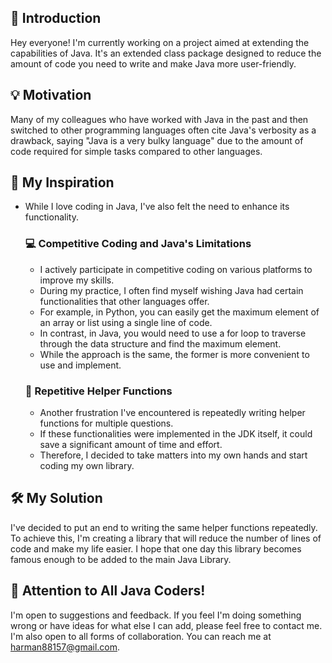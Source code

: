 ## 🌟 Introduction

Hey everyone! I'm currently working on a project aimed at extending the capabilities of Java. It's an extended class package designed to reduce the amount of code you need to write and make Java more user-friendly.

## 💡 Motivation

Many of my colleagues who have worked with Java in the past and then switched to other programming languages often cite Java's verbosity as a drawback, saying "Java is a very bulky language" due to the amount of code required for simple tasks compared to other languages.

## 🚀 My Inspiration

- While I love coding in Java, I've also felt the need to enhance its functionality.
  
  ### 💻 Competitive Coding and Java's Limitations

  - I actively participate in competitive coding on various platforms to improve my skills.
  - During my practice, I often find myself wishing Java had certain functionalities that other languages offer.
  - For example, in Python, you can easily get the maximum element of an array or list using a single line of code.
  - In contrast, in Java, you would need to use a for loop to traverse through the data structure and find the maximum element.
  - While the approach is the same, the former is more convenient to use and implement.
  
  ### 🔄 Repetitive Helper Functions

  - Another frustration I've encountered is repeatedly writing helper functions for multiple questions.
  - If these functionalities were implemented in the JDK itself, it could save a significant amount of time and effort.
  - Therefore, I decided to take matters into my own hands and start coding my own library.
## 🛠️ My Solution

I've decided to put an end to writing the same helper functions repeatedly. To achieve this, I'm creating a library that will reduce the number of lines of code and make my life easier. I hope that one day this library becomes famous enough to be added to the main Java Library.
## 🌟 Attention to All Java Coders!

I'm open to suggestions and feedback. If you feel I'm doing something wrong or have ideas for what else I can add, please feel free to contact me. I'm also open to all forms of collaboration. You can reach me at harman88157@gmail.com.
